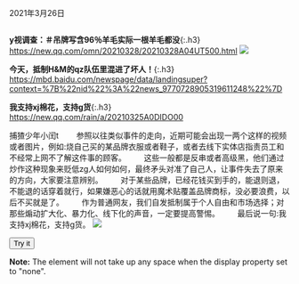 2021年3月26日
```note
```
**y视调查：＃吊牌写含96％羊毛实际一根羊毛都没**{:.h3}<br>
https://new.qq.com/omn/20210328/20210328A04UT500.html
![](http://wx2.sinaimg.cn/large/d8b41602gy1gowg0hq0f2j20h10bk48f.jpg)

**今天，抵制H&M的qz队伍里混进了坏人！**{:.h3}<br>
https://mbd.baidu.com/newspage/data/landingsuper?context=%7B%22nid%22%3A%22news_9770728905319611248%22%7D

**我支持xj棉花，支持g货**{:.h3}<br>
https://new.qq.com/rain/a/20210325A0DIDO00

捕猹少年小闰t
　　参照以往类似事件的走向，近期可能会出现一两个这样的视频或者图片，例如:烧自己买的某品牌衣服或者鞋子，或者去线下实体店指责员工和不经常上网不了解这件事的顾客。
　　这些一般都是反串或者高级黑，他们通过炒作这种现象来贬低zg人如何如何，最终矛头对准了自己人，让事件失去了原来的方向，大家要注意辨别。
　　对于某些品牌，已经花钱买到手的，能退则退，不能退的话穿着就行，如果嫌恶心的话就用魔术贴覆盖品牌商标，没必要浪费，以后不买就是了。
　　作为普通网友，我们自发抵制属于个人自由和市场选择；对那些煽动扩大化、暴力化、线下化的声音，一定要提高警惕。
　　最后说一句:我支持xj棉花，支持g货。
![](https://inews.gtimg.com/newsapp_bt/0/13334470232/1000)

<button onclick="myFunction()">Try it</button>

<div id="myDIV" style="display: none">

<u>zg大使应约赴法gw交b交涉，媒体披露现场“火药味十足</u>{:.h3}<br>
<https://baijiahao.baidu.com/s?id=1695173821537579921>

他们在意s形态着魔的z客和媒体裹挟下，根本不在乎事实的经纬，只要zz的正确。对于这种具有病态心理的sh绝不能惯着，一惯着他们就会疯得更厉害。

</div>

<p><b>Note:</b> The element will not take up any space when the display property set to "none".</p>

<script>
function myFunction() {
  var x = document.getElementById("myDIV");
  if (x.style.display === "none") {
    x.style.display = "block";
  } else {
    x.style.display = "none";
  }
}
</script>
